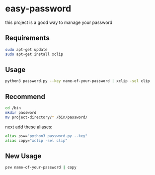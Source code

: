 # easy-password

this project is a good way to manage your password

## Requirements


```bash
sudo apt-get update          
sudo apt-get install xclip
```

## Usage

```bash
python3 password.py --key name-of-your-password | xclip -sel clip
```

## Recommend

```bash
cd /bin
mkdir password
mv project-directory/* /bin/password/
```
next add these aliases:
```bash
alias psw="python3 password.py --key"
alias copy="xclip -sel clip"
```

## New Usage
```bash
psw name-of-your-password | copy
```

